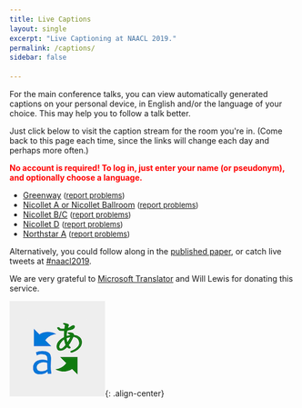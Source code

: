```yaml
---
title: Live Captions
layout: single
excerpt: "Live Captioning at NAACL 2019."
permalink: /captions/
sidebar: false

---
```


For the main conference talks, you can view automatically generated captions on your personal device, in English and/or the language of your choice.  This may help you to follow a talk better.

Just click below to visit the caption stream for the room you're in.  (Come back to this page each time, since the links will change each day and perhaps more often.)

<span style="font-weight: bolder;color: red;">No account is required!  To log in, just enter your name (or pseudonym), and optionally choose a language.</span>

- [Greenway](http://translate.it/KWUEZ)  <span style="font-size: small;">(<a href="mailto:naacl2019-captions@googlegroups.com?subject=caption%20stream%20in%20Greenway&body=Please%20come%20restart%20the%20caption%20stream,%20thanks.">report problems</a>)</span>
- [Nicollet A or Nicollet Ballroom](http://translate.it/AJHXT) <span style="font-size: small;">(<a href="mailto:naacl2019-captions@googlegroups.com?subject=caption%20stream%20in%20Nicollet%20A&body=Please%20come%20restart%20the%20caption%20stream,%20thanks.">report problems</a>)</span>
- [Nicollet B/C](http://translate.it/CPZKL)  <span style="font-size: small;">(<a href="mailto:naacl2019-captions@googlegroups.com?subject=caption%20stream%20in%20Nicollet%20B/C&body=Please%20come%20restart%20the%20caption%20stream,%20thanks.">report problems</a>)</span>
- [Nicollet D](http://translate.it/YLDKA)  <span style="font-size: small;">(<a href="mailto:naacl2019-captions@googlegroups.com?subject=caption%20stream%20in%20Nicollet%20D&body=Please%20come%20restart%20the%20caption%20stream,%20thanks.">report problems</a>)</span>
- [Northstar A](http://translate.it/KEGWR) <span style="font-size: small;">(<a href="mailto:naacl2019-captions@googlegroups.com?subject=caption%20stream%20in%20Northstar%20A&body=Please%20come%20restart%20the%20caption%20stream,%20thanks.">report problems</a>)</span>

Alternatively, you could follow along in the [published paper](https://aclweb.org/anthology/events/naacl-2019/), or catch live tweets at <a href="https://twitter.com/search?q=%23naacl2019&f=realtime" target="blank_">#naacl2019</a>.

We are very grateful to [Microsoft Translator](https://translator.microsoft.com) and Will Lewis for donating this service.

![Microsoft Translator Logo](/assets/images/logos/microsoft-translator-logo-small.png){: .align-center}
